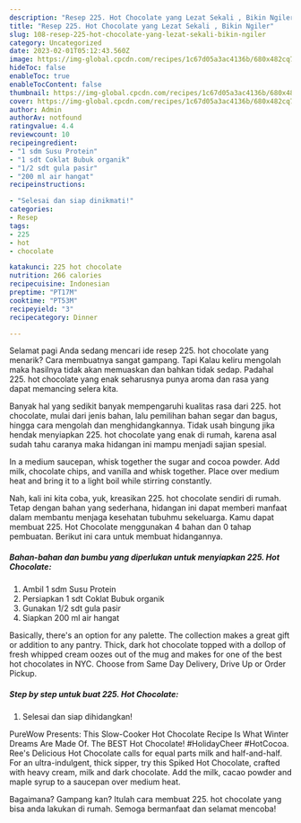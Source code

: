 ```yaml
---
description: "Resep 225. Hot Chocolate yang Lezat Sekali , Bikin Ngiler"
title: "Resep 225. Hot Chocolate yang Lezat Sekali , Bikin Ngiler"
slug: 108-resep-225-hot-chocolate-yang-lezat-sekali-bikin-ngiler
category: Uncategorized
date: 2023-02-01T05:12:43.560Z
image: https://img-global.cpcdn.com/recipes/1c67d05a3ac4136b/680x482cq70/225-hot-chocolate-foto-resep-utama.jpg
hideToc: false
enableToc: true
enableTocContent: false
thumbnail: https://img-global.cpcdn.com/recipes/1c67d05a3ac4136b/680x482cq70/225-hot-chocolate-foto-resep-utama.jpg
cover: https://img-global.cpcdn.com/recipes/1c67d05a3ac4136b/680x482cq70/225-hot-chocolate-foto-resep-utama.jpg
author: Admin
authorAv: notfound
ratingvalue: 4.4
reviewcount: 10
recipeingredient:
- "1 sdm Susu Protein"
- "1 sdt Coklat Bubuk organik"
- "1/2 sdt gula pasir"
- "200 ml air hangat"
recipeinstructions:

- "Selesai dan siap dinikmati!"
categories:
- Resep
tags:
- 225
- hot
- chocolate

katakunci: 225 hot chocolate 
nutrition: 266 calories
recipecuisine: Indonesian
preptime: "PT17M"
cooktime: "PT53M"
recipeyield: "3"
recipecategory: Dinner

---
```



Selamat pagi Anda sedang mencari ide resep 225. hot chocolate yang menarik? Cara membuatnya sangat gampang. Tapi Kalau keliru mengolah maka hasilnya tidak akan memuaskan dan bahkan tidak sedap. Padahal 225. hot chocolate yang enak seharusnya punya aroma dan rasa yang dapat memancing selera kita.


Banyak hal yang sedikit banyak mempengaruhi kualitas rasa dari 225. hot chocolate, mulai dari jenis bahan, lalu pemilihan bahan segar dan bagus, hingga cara mengolah dan menghidangkannya. Tidak usah bingung jika hendak menyiapkan 225. hot chocolate yang enak di rumah, karena asal sudah tahu caranya maka hidangan ini mampu menjadi sajian spesial.

In a medium saucepan, whisk together the sugar and cocoa powder. Add milk, chocolate chips, and vanilla and whisk together. Place over medium heat and bring it to a light boil while stirring constantly.


Nah, kali ini kita coba, yuk, kreasikan 225. hot chocolate sendiri di rumah. Tetap dengan bahan yang sederhana, hidangan ini dapat memberi manfaat dalam membantu menjaga kesehatan tubuhmu sekeluarga. Kamu dapat membuat 225. Hot Chocolate menggunakan 4 bahan dan 0 tahap pembuatan. Berikut ini cara untuk membuat hidangannya.

<!--inarticleads1-->

##### Bahan-bahan dan bumbu yang diperlukan untuk menyiapkan 225. Hot Chocolate:

1. Ambil 1 sdm Susu Protein
1. Persiapkan 1 sdt Coklat Bubuk organik
1. Gunakan 1/2 sdt gula pasir
1. Siapkan 200 ml air hangat


Basically, there&#39;s an option for any palette. The collection makes a great gift or addition to any pantry. Thick, dark hot chocolate topped with a dollop of fresh whipped cream oozes out of the mug and makes for one of the best hot chocolates in NYC. Choose from Same Day Delivery, Drive Up or Order Pickup. 

<!--inarticleads2-->

##### Step by step untuk buat 225. Hot Chocolate:


1. Selesai dan siap dihidangkan!

PureWow Presents: This Slow-Cooker Hot Chocolate Recipe Is What Winter Dreams Are Made Of. The BEST Hot Chocolate! #HolidayCheer #HotCocoa. Ree&#39;s Delicious Hot Chocolate calls for equal parts milk and half-and-half. For an ultra-indulgent, thick sipper, try this Spiked Hot Chocolate, crafted with heavy cream, milk and dark chocolate. Add the milk, cacao powder and maple syrup to a saucepan over medium heat. 

Bagaimana? Gampang kan? Itulah cara membuat 225. hot chocolate yang bisa anda lakukan di rumah. Semoga bermanfaat dan selamat mencoba!
